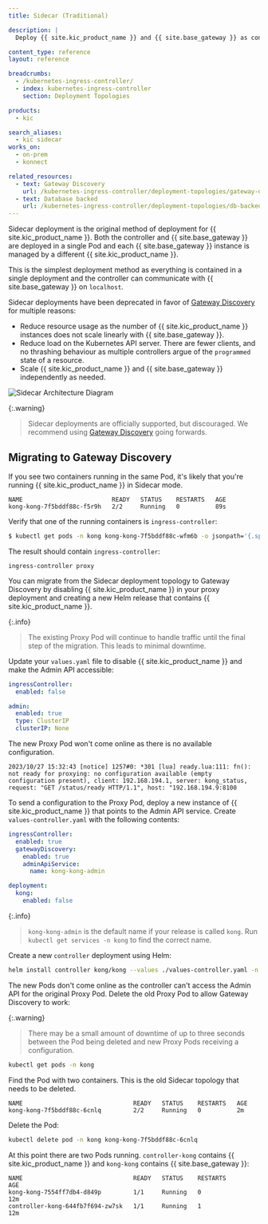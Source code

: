 ```yaml
---
title: Sidecar (Traditional)

description: |
  Deploy {{ site.kic_product_name }} and {{ site.base_gateway }} as containers in the same Pod. This topology is deprecated.

content_type: reference
layout: reference

breadcrumbs:
  - /kubernetes-ingress-controller/
  - index: kubernetes-ingress-controller
    section: Deployment Topologies

products:
  - kic

search_aliases:
  - kic sidecar
works_on:
  - on-prem
  - konnect

related_resources:
  - text: Gateway Discovery
    url: /kubernetes-ingress-controller/deployment-topologies/gateway-discovery/
  - text: Database backed
    url: /kubernetes-ingress-controller/deployment-topologies/db-backed/
---
```





Sidecar deployment is the original method of deployment for {{ site.kic_product_name }}. Both the controller and {{ site.base_gateway }} are deployed in a single Pod and each {{ site.base_gateway }} instance is managed by a different {{ site.kic_product_name }}.

This is the simplest deployment method as everything is contained in a single deployment and the controller can communicate with {{ site.base_gateway }} on `localhost`.

Sidecar deployments have been deprecated in favor of [Gateway Discovery](/kubernetes-ingress-controller/deployment-topologies/gateway-discovery/) for multiple reasons:

* Reduce resource usage as the number of {{ site.kic_product_name }} instances does not scale linearly with {{ site.base_gateway }}.
* Reduce load on the Kubernetes API server. There are fewer clients, and no thrashing behaviour as multiple controllers argue of the `programmed` state of a resource.
* Scale {{ site.kic_product_name }} and {{ site.base_gateway }} independently as needed.

![Sidecar Architecture Diagram](/assets/images/kic/topology/sidecar.png)

{:.warning}
> Sidecar deployments are officially supported, but discouraged. We recommend using [Gateway Discovery](/kubernetes-ingress-controller/deployment-topologies/gateway-discovery/) going forwards.

## Migrating to Gateway Discovery

If you see two containers running in the same Pod, it's likely that you're running {{ site.kic_product_name }} in Sidecar mode.

```text
NAME                         READY   STATUS    RESTARTS   AGE
kong-kong-7f5bddf88c-f5r9h   2/2     Running   0          89s
```

Verify that one of the running containers is `ingress-controller`:

```bash
$ kubectl get pods -n kong kong-kong-7f5bddf88c-wfm6b -o jsonpath='{.spec.containers[*].name}'
```

The result should contain `ingress-controller`:

```text
ingress-controller proxy
```

You can migrate from the Sidecar deployment topology to Gateway Discovery by disabling {{ site.kic_product_name }} in your proxy deployment and creating a new Helm release that contains {{ site.kic_product_name }}.

{:.info}
> The existing Proxy Pod will continue to handle traffic until the final step of the migration. This leads to minimal downtime.

Update your `values.yaml` file to disable {{ site.kic_product_name }} and make the Admin API accessible:

```yaml
ingressController:
  enabled: false

admin:
  enabled: true
  type: ClusterIP
  clusterIP: None
```

The new Proxy Pod won't come online as there is no available configuration.

```
2023/10/27 15:32:43 [notice] 1257#0: *301 [lua] ready.lua:111: fn(): not ready for proxying: no configuration available (empty configuration present), client: 192.168.194.1, server: kong_status, request: "GET /status/ready HTTP/1.1", host: "192.168.194.9:8100
```

To send a configuration to the Proxy Pod, deploy a new instance of {{ site.kic_product_name }} that points to the Admin API service. Create `values-controller.yaml` with the following contents:

```yaml
ingressController:
  enabled: true
  gatewayDiscovery:
    enabled: true
    adminApiService:
      name: kong-kong-admin

deployment:
  kong:
    enabled: false
```

{:.info}
> `kong-kong-admin` is the default name if your release is called `kong`. Run `kubectl get services -n kong` to find the correct name.

Create a new `controller` deployment using Helm:

```bash
helm install controller kong/kong --values ./values-controller.yaml -n kong
```

The new Pods don't come online as the controller can't access the Admin API for the original Proxy Pod. Delete the old Proxy Pod to allow Gateway Discovery to work:

{:.warning}
> There may be a small amount of downtime of up to three seconds between the Pod being deleted and new Proxy Pods receiving a configuration.

```bash
kubectl get pods -n kong
```

Find the Pod with two containers. This is the old Sidecar topology that needs to be deleted.

```text
NAME                               READY   STATUS    RESTARTS   AGE
kong-kong-7f5bddf88c-6cnlq         2/2     Running   0          2m
```

Delete the Pod:

```bash
kubectl delete pod -n kong kong-kong-7f5bddf88c-6cnlq
```

At this point there are two Pods running. `controller-kong` contains {{ site.kic_product_name }} and `kong-kong` contains {{ site.base_gateway }}:

```text
NAME                               READY   STATUS    RESTARTS        AGE
kong-kong-7554ff7db4-d849p         1/1     Running   0               12m
controller-kong-644fb7f694-zw7sk   1/1     Running   1               12m
```